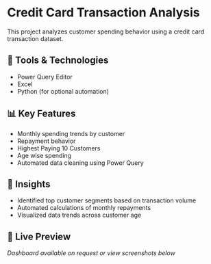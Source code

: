 # Credit Card Transaction Analysis

This project analyzes customer spending behavior using a credit card transaction dataset.

## 🔧 Tools & Technologies
- Power Query Editor
- Excel
- Python (for optional automation)

## 📊 Key Features
- Monthly spending trends by customer
- Repayment behavior
- Highest Paying 10 Customers
- Age wise spending
- Automated data cleaning using Power Query

## 📌 Insights
- Identified top customer segments based on transaction volume
- Automated calculations of monthly repayments
- Visualized data trends across customer age

## 🔗 Live Preview
*Dashboard available on request or view screenshots below*

